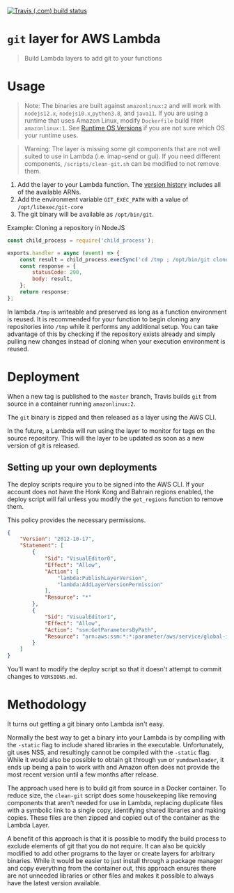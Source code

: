 [![Travis (.com) build status](https://img.shields.io/travis/com/elviswolcott/lambda-git?logo=travis)](https://travis-ci.com/elviswolcott/lambda-git)
# `git` layer for AWS Lambda

> Build Lambda layers to add git to your functions

# Usage

> Note: The binaries are built against `amazonlinux:2` and will work with `nodejs12.x`, `nodejs10.x`,`python3.8`, and `java11`. If you are using a runtime that uses Amazon Linux, modify `Dockerfile` build `FROM amazonlinux:1`. See [Runtime OS Versions](https://docs.aws.amazon.com/lambda/latest/dg/lambda-runtimes.html) if you are not sure which OS your runtime uses.

> Warning: The layer is missing some git components that are not well suited to use in Lambda (i.e. imap-send or gui). If you need different components, `/scripts/clean-git.sh` can be modified to not remove them.

1. Add the layer to your Lambda function. The [version history](VERSIONS.md) includes all of the available ARNs.
1. Add the environment variable `GIT_EXEC_PATH` with a value of `/opt/libexec/git-core`
1. The git binary will be available as `/opt/bin/git`.

Example: Cloning a repository in NodeJS
```js
const child_process = require('child_process');

exports.handler = async (event) => {
    const result = child_process.execSync('cd /tmp ; /opt/bin/git clone https://github.com/octocat/Hello-World.git').toString();
    const response = {
        statusCode: 200,
        body: result,
    };
    return response;
};
```

In lambda `/tmp` is writeable and preserved as long as a function environment is reused.
It is recommended for your function to begin cloning any repositories into `/tmp` while it performs any additional setup. 
You can take advantage of this by checking if the repository exists already and simply pulling new changes instead of cloning when your execution environment is reused.

# Deployment

When a new tag is published to the `master` branch, Travis builds `git` from source in a container running `amazonlinux:2`.

The `git` binary is zipped and then released as a layer using the AWS CLI.

In the future, a Lambda will run using the layer to monitor for tags on the source repository. This will the layer to be updated as soon as a new version of git is released.

## Setting up your own deployments

The deploy scripts require you to be signed into the AWS CLI. 
If your account does not have the Honk Kong and Bahrain regions enabled, the deploy script will fail unless you modify the `get_regions` function to remove them.

This policy provides the necessary permissions. 

```json
{
    "Version": "2012-10-17",
    "Statement": [
        {
            "Sid": "VisualEditor0",
            "Effect": "Allow",
            "Action": [
                "lambda:PublishLayerVersion",
                "lambda:AddLayerVersionPermission"
            ],
            "Resource": "*"
        },
        {
            "Sid": "VisualEditor1",
            "Effect": "Allow",
            "Action": "ssm:GetParametersByPath",
            "Resource": "arn:aws:ssm:*:*:parameter/aws/service/global-infrastructure/services/lambda/regions"
        }
    ]
}
```

You'll want to modify the deploy script so that it doesn't attempt to commit changes to `VERSIONS.md`.

# Methodology
It turns out getting a git binary onto Lambda isn't easy.

Normally the best way to get a binary into your Lambda is by compiling with the `-static` flag to include shared libraries in the executable. 
Unfortunately, git uses NSS, and resultingly cannot be compiled with the `-static` flag.
While it would also be possible to obtain git through `yum` or `yumdownloader`, it ends up being a pain to work with and Amazon often does not provide the most recent version until a few months after release.

The approach used here is to build git from source in a Docker container. To reduce size, the `clean-git` script does some housekeeping like removing components that aren't needed for use in Lambda, replacing duplicate files with a symbolic link to a single copy, identifying shared libraries and making copies. These files are then zipped and copied out of the container as the Lambda Layer.

A benefit of this approach is that it is possible to modify the build process to exclude elements of git that you do not require. It can also be quickly modified to add other programs to the layer or create layers for arbitrary binaries. While it would be easier to just install through a package manager and copy everything from the container out, this approach ensures there are not unneeded libraries or other files and makes it possible to always have the latest version available.